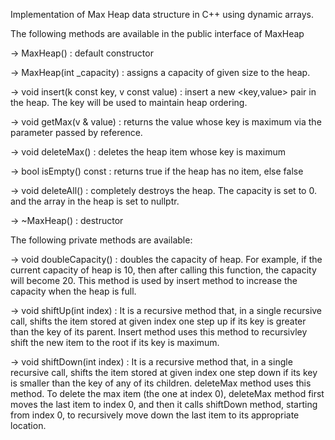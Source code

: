Implementation of Max Heap data structure in C++ using dynamic arrays.

The following methods are available in the public interface of MaxHeap

-> MaxHeap()   :  default constructor

-> MaxHeap(int _capacity) : assigns a capacity of given size to the heap.

-> void insert(k const key, v const value) : insert a new <key,value> pair in the heap. The key will be used to maintain heap ordering.

-> void getMax(v & value) : returns the value whose key is maximum via the parameter passed by reference.

-> void deleteMax() : deletes the heap item whose key is maximum

-> bool isEmpty() const : returns true if the heap has no item, else false

-> void deleteAll() : completely destroys the heap. The capacity is set to 0. and the array in the heap is set to nullptr.

-> ~MaxHeap() : destructor

The following private methods are available:

-> void doubleCapacity() : doubles the capacity of heap. For example, if the current capacity of heap is 10, then after calling this function, the capacity will become 20. This method is used by insert method to increase the capacity when the heap is full.

-> void shiftUp(int index) : It is a recursive method that, in a single recursive call, shifts the item stored at given index one step up if its key is greater than the key of its parent. Insert method uses this method to recursivley shift the new item to the root if its key is maximum.

-> void shiftDown(int index) : It is a recursive method that, in a single recursive call, shifts the item stored at given index one step down if its key is smaller than the key of any of its children. deleteMax method uses this method. To delete the max item (the one at index 0), deleteMax method first moves the last item to index 0, and then it calls shiftDown method, starting from index 0, to recursively move down the last item to its appropriate location.
